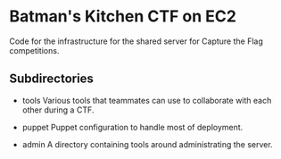 # Batman's Kitchen CTF on EC2

Code for the infrastructure for the shared server for Capture the Flag
competitions.

## Subdirectories

* tools
  Various tools that teammates can use to collaborate with each other
  during a CTF.

* puppet
  Puppet configuration to handle most of deployment.

* admin
  A directory containing tools around administrating the server.
